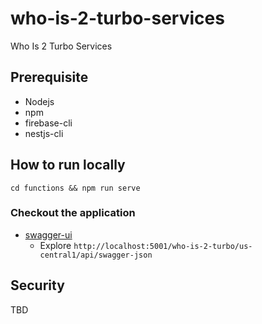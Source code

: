 # who-is-2-turbo-services
Who Is 2 Turbo Services

## Prerequisite
- Nodejs
- npm 
- firebase-cli 
- nestjs-cli

## How to run locally 

```shell script
cd functions && npm run serve
```

### Checkout the application 
 - [swagger-ui](http://localhost:5001/who-is-2-turbo/us-central1/api/swagger/index.html)
    - Explore `http://localhost:5001/who-is-2-turbo/us-central1/api/swagger-json`
    
## Security
TBD


